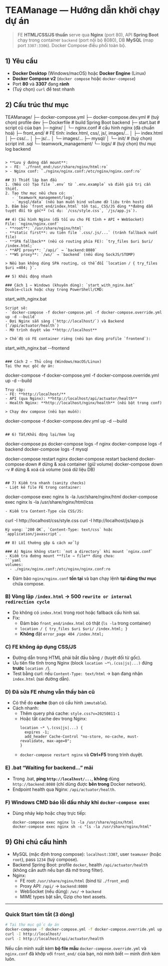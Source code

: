 # TEAManage — Hướng dẫn khởi chạy dự án

> FE **HTML/CSS/JS thuần** serve qua **Nginx** (port 80), API **Spring Boot** chạy trong container `backend` (port nội bộ 8080), DB **MySQL** (map port `3307:3306`). Docker Compose điều phối toàn bộ.

## 1) Yêu cầu
- **Docker Desktop** (Windows/macOS) hoặc **Docker Engine** (Linux)
- **Docker Compose v2** (`docker compose` hoặc `docker-compose`)
- Port **80** và **3307** đang **rảnh**
- (Tuỳ chọn) `curl` để test nhanh

## 2) Cấu trúc thư mục 
TEAManage/
├─ docker-compose.yml
├─ docker-compose.dev.yml            # (tuỳ chọn) profile dev
├─ Dockerfile                        # build Spring Boot backend
├─ start.bat                         # script cũ của bạn
├─ nginx/
│  └─ nginx.conf                     # cấu hình nginx (đã chuẩn hoá)
├─ front_end/                        # FE tĩnh: index.html, css/, js/, images/...
│  ├─ index.html
│  ├─ css/...
│  ├─ js/...
│  └─ images/...
├─ mysql/
│  └─ init/                          # (tuỳ chọn) script init .sql
└─ teamwork_management/
   └─ logs/                          # (tuỳ chọn) thư mục log backend
```

> **Lưu ý đường dẫn mount**:  
> - FE: `./front_end:/usr/share/nginx/html:ro`  
> - Nginx conf: `./nginx/nginx.conf:/etc/nginx/nginx.conf:ro`

## 3) Thiết lập ban đầu
1. (Nếu có) Tạo file `.env` từ `.env.example` và điền giá trị cần thiết.
2. Tạo thư mục nếu chưa có:
   - `teamwork_management/logs`
   - `mysql/data` (nếu bạn muốn bind volume dữ liệu trên host)
3. Đảm bảo `front_end/index.html` tồn tại, CSS/JS dùng **đường dẫn tuyệt đối từ gốc** (ví dụ: `/css/style.css`, `/js/app.js`).

## 4) Cấu hình Nginx (đã tối ưu cho FE tĩnh + API + WebSocket)
File: `nginx/nginx.conf`
- **root**: `/usr/share/nginx/html`
- **static first**: ưu tiên file `.css/.js/...` (tránh fallback nuốt file)
- **SPA fallback** (nếu có routing phía FE): `try_files $uri $uri/ /index.html;`
- **API proxy**: `/api/` → `backend:8080`
- **WS proxy**: `/ws/` → `backend` (nếu dùng SockJS/STOMP)

> Nếu bạn không dùng SPA routing, có thể đổi `location / { try_files $uri =404; }`.

## 5) Khởi động nhanh

### Cách 1 — Windows (khuyên dùng): `start_with_nginx.bat`
Double–click hoặc chạy trong PowerShell/CMD:
```
start_with_nginx.bat
```
Script sẽ:
- `docker-compose -f docker-compose.yml -f docker-compose.override.yml up -d --build`
- Đợi Nginx sẵn sàng (`http://localhost/`) và Backend (`/api/actuator/health`)
- Mở trình duyệt vào **http://localhost**

> Chế độ có FE container riêng (nếu bạn dùng profile `frontend`):
```
start_with_nginx.bat --frontend
```

### Cách 2 — Thủ công (Windows/macOS/Linux)
Tại thư mục gốc dự án:
```
docker-compose -f docker-compose.yml -f docker-compose.override.yml up -d --build
```
Truy cập:
- FE: **http://localhost/**
- API (qua Nginx): **http://localhost/api/actuator/health**
- Health Nginx: **http://localhost/nginx/health** (nếu bật trong conf)

> Chạy dev compose (nếu bạn muốn):
```
docker-compose -f docker-compose.dev.yml up -d --build
```

## 6) Tắt/Khởi động lại/Xem log
```
docker-compose ps
docker-compose logs -f nginx
docker-compose logs -f backend
docker-compose logs -f mysql

docker-compose restart nginx
docker-compose restart backend
docker-compose down    # dừng & xoá container (giữ volume)
docker-compose down -v # dừng & xoá cả volume (xoá dữ liệu DB)
```

## 7) Kiểm tra nhanh (sanity checks)
- Liệt kê file FE trong container:
  ```
  docker-compose exec nginx ls -la /usr/share/nginx/html
  docker-compose exec nginx ls -la /usr/share/nginx/html/css
  ```
- Kiểm tra Content-Type của CSS/JS:
  ```
  curl -I http://localhost/css/style.css
  curl -I http://localhost/js/app.js
  ```
  Kỳ vọng: `200 OK`, `Content-Type: text/css` hoặc `application/javascript`.

## 8) Lỗi thường gặp & cách xử lý

### A) Nginx không start: `not a directory` khi mount `nginx.conf`
- Kiểm tra đường mount **file → file** đúng chưa:
  ```yaml
  volumes:
    - ./nginx/nginx.conf:/etc/nginx/nginx.conf:ro
  ```
- Đảm bảo `nginx/nginx.conf` **tồn tại** và bạn chạy lệnh **tại đúng thư mục** chứa compose.

### B) Vòng lặp `/index.html` → 500 `rewrite or internal redirection cycle`
- Do không có `index.html` trong root hoặc fallback cấu hình sai.  
- Fix:
  - Đảm bảo `front_end/index.html` có thật (`ls -la` trong container)
  - `location / { try_files $uri $uri/ /index.html; }`
  - **Không** đặt `error_page 404 /index.html;`

### C) FE không áp dụng CSS/JS
- Đường dẫn trong HTML phải bắt đầu bằng `/` (tuyệt đối từ gốc).
- Ưu tiên file tĩnh trong Nginx (block `location ~*\.(css|js|...)` đứng **trước** `location /`).
- Test bằng curl: nếu `Content-Type: text/html` → bạn đang nhận `index.html` (sai đường dẫn).

### D) Đã sửa FE nhưng vẫn thấy bản cũ
- Có thể do **cache** (bạn có cấu hình `immutable`).  
- Cách nhanh:
  - Thêm query phá cache: `style.css?v=20250811-1`  
  - Hoặc tắt cache dev trong Nginx:
    ```nginx
    location ~* \.(css|js|...) {
      expires -1;
      add_header Cache-Control "no-store, no-cache, must-revalidate, max-age=0";
    }
    ```
  - `docker-compose restart nginx` và **Ctrl+F5** trong trình duyệt.

### E) .bat “Waiting for backend…” mãi
- Trong .bat, **ping `http://localhost/...`**, **không** dùng `http://backend:8080` (chỉ dùng được **bên trong** Docker network).
- Endpoint health qua Nginx: `/api/actuator/health`.

### F) Windows CMD báo lỗi dấu nháy khi `docker-compose exec`
- Dùng nháy kép hoặc chạy trực tiếp:
  ```
  docker-compose exec nginx ls -la /usr/share/nginx/html
  docker-compose exec nginx sh -c "ls -la /usr/share/nginx/html"
  ```

## 9) Ghi chú cấu hình
- MySQL (mặc định trong compose): `localhost:3307`, user `teamuser` (hoặc `root`), pass `1234` (tuỳ compose).
- Backend Spring Boot: profile `docker`, health `/api/actuator/health` (không cần auth nếu bạn đã mở trong filter).
- Nginx:
  - FE root: `/usr/share/nginx/html` (bind từ `./front_end`)
  - Proxy API: `/api/` → `backend:8080`
  - WebSocket (nếu dùng): `/ws/` → `backend`
  - MIME types bật sẵn, Gzip cho text assets.

---

### Quick Start tóm tắt (3 dòng)
```bash
# Tại thư mục gốc dự án
docker-compose -f docker-compose.yml -f docker-compose.override.yml up -d --build
curl -I http://localhost/
curl -I http://localhost/api/actuator/health
```

Nếu cần mình xuất kèm **bộ file mẫu** `docker-compose.override.yml` và `nginx.conf` đã khớp với `front_end/` của bạn, nói mình biết — mình đính kèm luôn.
